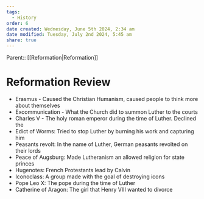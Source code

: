 ```yaml
---
tags:
  - History
order: 6
date created: Wednesday, June 5th 2024, 2:34 am
date modified: Tuesday, July 2nd 2024, 5:45 am
share: true
---
```

  
Parent:: [[Reformation|Reformation]]  
  
# Reformation Review  
  
- Erasmus - Caused the Christian Humanism, caused people to think more about themselves  
- Excommunication - What the Church did to summon Luther to the courts  
- Charles V - The holy roman emperor during the time of Luther. Declined the  
- Edict of Worms: Tried to stop Luther by burning his work and capturing him  
- Peasants revolt: In the name of Luther, German peasants revolted on their lords  
- Peace of Augsburg: Made Lutheranism an allowed religion for state princes  
- Hugenotes: French Protestants lead by Calvin  
- Iconoclass: A group made with the goal of destroying icons  
- Pope Leo X: The pope during the time of Luther  
- Catherine of Aragon: The girl that Henry VIII wanted to divorce  
